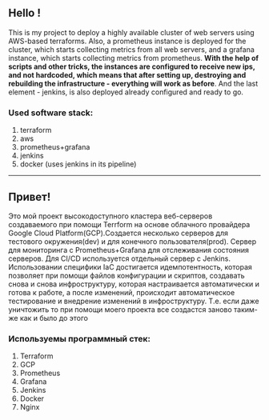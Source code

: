 
## Hello !

This is my project to deploy a highly available cluster of web servers using AWS-based terraforms. Also, a prometheus instance is deployed for the cluster, which starts collecting metrics from all web servers, and a grafana instance, which starts collecting metrics from prometheus. **With the help of scripts and other tricks, the instances are configured to receive new ips, and not hardcoded, which means that after setting up, destroying and rebuilding the infrastructure - everything will work as before**. And the last element - jenkins, is also deployed already configured and ready to go.

### Used software stack:
1. terraform
2. aws
3. prometheus+grafana
4. jenkins
5. docker (uses jenkins in its pipeline)


---

## Привет!

Это мой проект высокодоступного кластера веб-серверов создаваемого при помощи Terrform на основе облачного провайдера Google Cloud Platform(GCP).Создается несколько серверов для тестового окружения(dev) и для конечного пользователя(prod). Сервер для мониторинга с Prometheus+Grafana для отслеживания состояния серверов. Для CI/CD используется отдельный сервер c Jenkins. Использовании специфики IaC достигается идемпотентность, которая позволяет при помощи файлов конфигурации и скриптов, создавать снова и снова инфроструктуру, которая настраивается автоматически и готова к работе, а после изменений, происходит автоматическое тестирование и внедрение изменений в инфроструктуру. Т.е. если даже уничтожить то при помощи моего проекта все создастся заново таким-же как и было до этого
### Используемы программный стек:
1. Terraform
2. GCP
3. Prometheus
4. Grafana
5. Jenkins
6. Docker
7. Nginx

